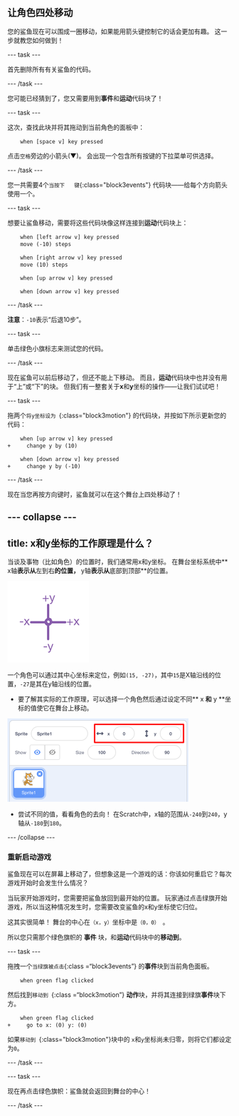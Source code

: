 ## 让角色四处移动

您的鲨鱼现在可以围成一圈移动，如果能用箭头键控制它的话会更加有趣。 这一步就教您如何做到！

\--- task \---

首先删除所有有关鲨鱼的代码。

\--- /task \---

您可能已经猜到了，您又需要用到**事件**和**运动**代码块了！

\--- task \---

这次，查找此块并将其拖动到当前角色的面板中：

```blocks3
    when [space v] key pressed
```

点击`空格`旁边的小箭头(▼)。 会出现一个包含所有按键的下拉菜单可供选择。

\--- /task \---

您一共需要4个`当按下   键`{:class="block3events"} 代码块——给每个方向箭头使用一个。

\--- task \---

想要让鲨鱼移动，需要将这些代码块像这样连接到**运动**代码块上：

```blocks3
    when [left arrow v] key pressed
    move (-10) steps
```

```blocks3
    when [right arrow v] key pressed
    move (10) steps
```

```blocks3
    when [up arrow v] key pressed
```

```blocks3
    when [down arrow v] key pressed
```

\--- /task \---

**注意**：`-10`表示“后退10步”。

\--- task \---

单击绿色小旗标志来测试您的代码。

\--- /task \---

现在鲨鱼可以前后移动了，但还不能上下移动。 而且，**运动**代码块中也并没有用于“上”或“下”的块。 但我们有一整套关于**x**和**y**坐标的操作——让我们试试吧！

\--- task \---

拖两个`将y坐标设为 `{:class="block3motion"} 的代码块，并按如下所示更新您的代码：

```blocks3
    when [up arrow v] key pressed
+     change y by (10)
```

```blocks3
    when [down arrow v] key pressed
+     change y by (-10)
```

\--- /task \---

现在当您再按方向键时，鲨鱼就可以在这个舞台上四处移动了！

## \--- collapse \---

## title: x和y坐标的工作原理是什么？

当谈及事物（比如角色）的位置时，我们通常用x和y坐标。 在舞台坐标系统中** x轴**表示从**左到右**的位置，** y轴**表示从**底部到顶部**的位置。

![](images/moving3.png)

一个角色可以通过其中心坐标来定位，例如`(15, -27)`，其中`15`是X轴沿线的位置，`-27`是其在y轴沿线的位置。

+ 要了解其实际的工作原理，可以选择一个角色然后通过设定不同** x **和** y **坐标的值使它在舞台上移动。

![](images/xycoords.png)

+ 尝试不同的值，看看角色的去向！ 在Scratch中，x轴的范围从`-240`到`240`，y轴从`-180`到`180`。

\--- /collapse \---

### 重新启动游戏

鲨鱼现在可以在屏幕上移动了，但想象这是一个游戏的话：你该如何重启它？每次游戏开始时会发生什么情况？

当玩家开始游戏时，您需要把鲨鱼放回到最开始的位置。 玩家通过点击绿旗开始游戏，所以当这种情况发生时，您需要改变鲨鱼的x和y坐标使它归位。

这其实很简单！ 舞台的中心在`（x，y）`坐标中是`（0，0） `。

所以您只需那个绿色旗帜的 **事件** 块，和**运动**代码块中的**移动到**。

\--- task \---

拖拽一个`当绿旗被点击`{:class =“block3events”} 的**事件**块到当前角色面板。

```blocks3
    when green flag clicked
```

然后找到`移动到 `{:class =“block3motion”} **动作**块，并将其连接到绿旗**事件**块下方。

```blocks3
    when green flag clicked
+     go to x: (0) y: (0)
```

如果`移动到 `{:class="block3motion"}块中的 `x`和`y`坐标尚未归零，则将它们都设定为`0`。

\--- /task \---

\--- task \---

现在再点击绿色旗帜：鲨鱼就会返回到舞台的中心！

\--- /task \---